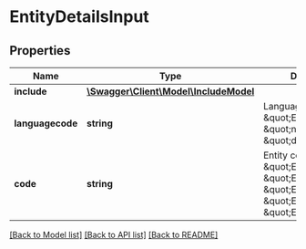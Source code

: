 # EntityDetailsInput

## Properties
Name | Type | Description | Notes
------------ | ------------- | ------------- | -------------
**include** | [**\Swagger\Client\Model\IncludeModel**](IncludeModel.md) |  | [optional] 
**languagecode** | **string** | Language code, eg: \&quot;EN\&quot;, \&quot;nl-NL\&quot;, \&quot;de-DE\&quot; | 
**code** | **string** | Entity code, eg: \&quot;EC000001\&quot;, \&quot;EF00001\&quot;, \&quot;EG000001\&quot;, \&quot;EV000001\&quot;, \&quot;EU000001\&quot; | 

[[Back to Model list]](../../README.md#documentation-for-models) [[Back to API list]](../../README.md#documentation-for-api-endpoints) [[Back to README]](../../README.md)

